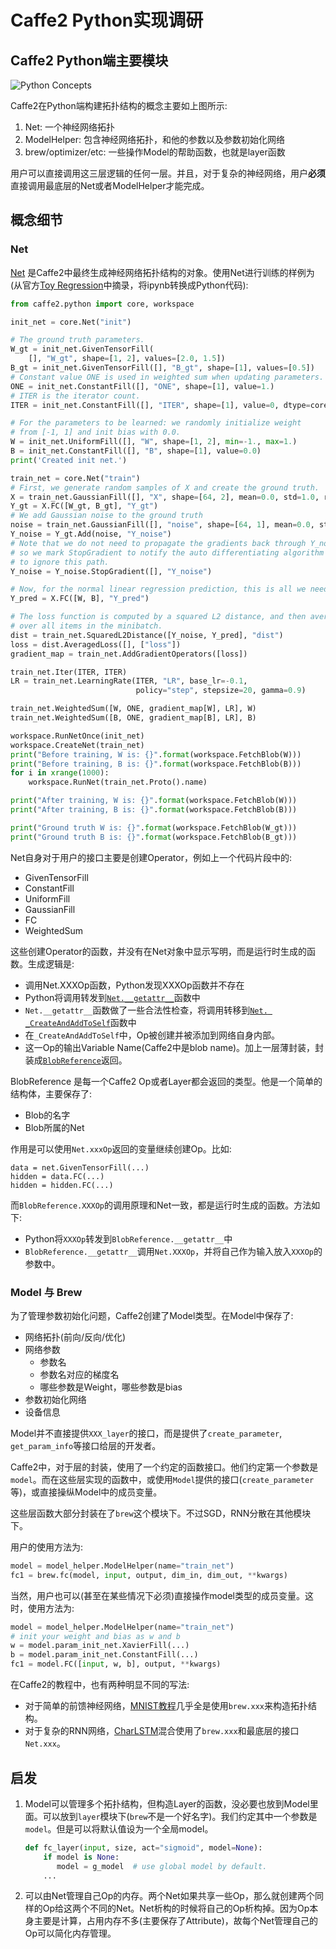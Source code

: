 # Caffe2 Python实现调研

## Caffe2 Python端主要模块
![Python Concepts](http://api.paddlepaddle.org/graphviz?dot=https://gist.githubusercontent.com/reyoung/d9a9112730c514e0ee74aa5df8a8fa33/raw/fca60683d9b00eeb89f28e7065bd792b3b4ef4b4/caffe2_python.dot)

Caffe2在Python端构建拓扑结构的概念主要如上图所示:

1. Net: 一个神经网络拓扑
2. ModelHelper: 包含神经网络拓扑，和他的参数以及参数初始化网络
3. brew/optimizer/etc: 一些操作Model的帮助函数，也就是layer函数

用户可以直接调用这三层逻辑的任何一层。并且，对于复杂的神经网络，用户**必须**直接调用最底层的Net或者ModelHelper才能完成。

## 概念细节

### Net

[Net](https://github.com/caffe2/caffe2/blob/master/caffe2/python/core.py#L1298) 是Caffe2中最终生成神经网络拓扑结构的对象。使用Net进行训练的样例为(从官方[Toy Regression](https://github.com/caffe2/caffe2/blob/master/caffe2/python/tutorials/Toy_Regression.ipynb)中摘录，将ipynb转换成Python代码):

```python
from caffe2.python import core, workspace

init_net = core.Net("init")

# The ground truth parameters.
W_gt = init_net.GivenTensorFill(
    [], "W_gt", shape=[1, 2], values=[2.0, 1.5])
B_gt = init_net.GivenTensorFill([], "B_gt", shape=[1], values=[0.5])
# Constant value ONE is used in weighted sum when updating parameters.
ONE = init_net.ConstantFill([], "ONE", shape=[1], value=1.)
# ITER is the iterator count.
ITER = init_net.ConstantFill([], "ITER", shape=[1], value=0, dtype=core.DataType.INT32)

# For the parameters to be learned: we randomly initialize weight
# from [-1, 1] and init bias with 0.0.
W = init_net.UniformFill([], "W", shape=[1, 2], min=-1., max=1.)
B = init_net.ConstantFill([], "B", shape=[1], value=0.0)
print('Created init net.')

train_net = core.Net("train")
# First, we generate random samples of X and create the ground truth.
X = train_net.GaussianFill([], "X", shape=[64, 2], mean=0.0, std=1.0, run_once=0)
Y_gt = X.FC([W_gt, B_gt], "Y_gt")
# We add Gaussian noise to the ground truth
noise = train_net.GaussianFill([], "noise", shape=[64, 1], mean=0.0, std=1.0, run_once=0)
Y_noise = Y_gt.Add(noise, "Y_noise")
# Note that we do not need to propagate the gradients back through Y_noise,
# so we mark StopGradient to notify the auto differentiating algorithm
# to ignore this path.
Y_noise = Y_noise.StopGradient([], "Y_noise")

# Now, for the normal linear regression prediction, this is all we need.
Y_pred = X.FC([W, B], "Y_pred")

# The loss function is computed by a squared L2 distance, and then averaged
# over all items in the minibatch.
dist = train_net.SquaredL2Distance([Y_noise, Y_pred], "dist")
loss = dist.AveragedLoss([], ["loss"])
gradient_map = train_net.AddGradientOperators([loss])

train_net.Iter(ITER, ITER)
LR = train_net.LearningRate(ITER, "LR", base_lr=-0.1,
                            policy="step", stepsize=20, gamma=0.9)

train_net.WeightedSum([W, ONE, gradient_map[W], LR], W)
train_net.WeightedSum([B, ONE, gradient_map[B], LR], B)

workspace.RunNetOnce(init_net)
workspace.CreateNet(train_net)
print("Before training, W is: {}".format(workspace.FetchBlob(W)))
print("Before training, B is: {}".format(workspace.FetchBlob(B)))
for i in xrange(1000):
    workspace.RunNet(train_net.Proto().name)

print("After training, W is: {}".format(workspace.FetchBlob(W)))
print("After training, B is: {}".format(workspace.FetchBlob(B)))

print("Ground truth W is: {}".format(workspace.FetchBlob(W_gt)))
print("Ground truth B is: {}".format(workspace.FetchBlob(B_gt)))
```

Net自身对于用户的接口主要是创建Operator，例如上一个代码片段中的:

* GivenTensorFill
* ConstantFill
* UniformFill
* GaussianFill
* FC
* WeightedSum

这些创建Operator的函数，并没有在Net对象中显示写明，而是运行时生成的函数。生成逻辑是:

* 调用Net.XXXOp函数，Python发现XXXOp函数并不存在
* Python将调用转发到[`Net.__getattr__`](https://github.com/caffe2/caffe2/blob/master/caffe2/python/core.py#L1951)函数中
* `Net.__getattr__`函数做了一些合法性检查，将调用转移到[`Net. _CreateAndAddToSelf`](https://github.com/caffe2/caffe2/blob/master/caffe2/python/core.py#L1919)函数中
* 在`_CreateAndAddToSelf`中，Op被创建并被添加到网络自身内部。
* 这一Op的输出Variable Name(Caffe2中是blob name)。加上一层薄封装，封装成[`BlobReference`](https://github.com/caffe2/caffe2/blob/master/caffe2/python/core.py#L1919)返回。

BlobReference 是每一个Caffe2 Op或者Layer都会返回的类型。他是一个简单的结构体，主要保存了:

* Blob的名字
* Blob所属的Net

作用是可以使用`Net.xxxOp`返回的变量继续创建Op。比如:

```
data = net.GivenTensorFill(...)
hidden = data.FC(...)
hidden = hidden.FC(...)
```

而`BlobReference.XXXOp`的调用原理和Net一致，都是运行时生成的函数。方法如下:

* Python将`XXXOp`转发到`BlobReference.__getattr__`中
* `BlobReference.__getattr__`调用`Net.XXXOp`，并将自己作为输入放入`XXXOp`的参数中。

### Model 与 Brew

为了管理参数初始化问题，Caffe2创建了Model类型。在Model中保存了:

* 网络拓扑(前向/反向/优化)
* 网络参数
    * 参数名
    * 参数名对应的梯度名
    * 哪些参数是Weight，哪些参数是bias
* 参数初始化网络
* 设备信息

Model并不直接提供`XXX_layer`的接口，而是提供了`create_parameter`, `get_param_info`等接口给层的开发者。

Caffe2中，对于层的封装，使用了一个约定的函数接口。他们约定第一个参数是`model`。而在这些层实现的函数中，或使用`Model`提供的接口(`create_parameter`等)，或直接操纵Model中的成员变量。

这些层函数大部分封装在了`brew`这个模块下。不过SGD，RNN分散在其他模块下。

用户的使用方法为:

```python
model = model_helper.ModelHelper(name="train_net")
fc1 = brew.fc(model, input, output, dim_in, dim_out, **kwargs)

```

当然，用户也可以(甚至在某些情况下必须)直接操作model类型的成员变量。这时，使用方法为:

```python
model = model_helper.ModelHelper(name="train_net")
# init your weight and bias as w and b
w = model.param_init_net.XavierFill(...)
b = model.param_init_net.ConstantFill(...)
fc1 = model.FC([input, w, b], output, **kwargs)
```

在Caffe2的教程中，也有两种明显不同的写法:

* 对于简单的前馈神经网络，[MNIST教程](https://github.com/caffe2/caffe2/blob/master/caffe2/python/tutorials/MNIST.ipynb)几乎全是使用`brew.xxx`来构造拓扑结构。
* 对于复杂的RNN网络，[CharLSTM](https://github.com/caffe2/caffe2/blob/master/caffe2/python/examples/char_rnn.py)混合使用了`brew.xxx`和最底层的接口`Net.xxx`。


## 启发

1. Model可以管理多个拓扑结构，但构造Layer的函数，没必要也放到Model里面。可以放到`layer`模块下(`brew`不是一个好名字)。我们约定其中一个参数是`model`。但是可以将默认值设为一个全局model。

    ```python
    def fc_layer(input, size, act="sigmoid", model=None):
        if model is None:
           model = g_model  # use global model by default.
        ...
    ```
2. 可以由Net管理自己Op的内存。两个Net如果共享一些Op，那么就创建两个同样的Op给这两个不同的Net。Net析构的时候将自己的Op析构掉。因为Op本身主要是计算，占用内存不多(主要保存了Attribute)，故每个Net管理自己的Op可以简化内存管理。
